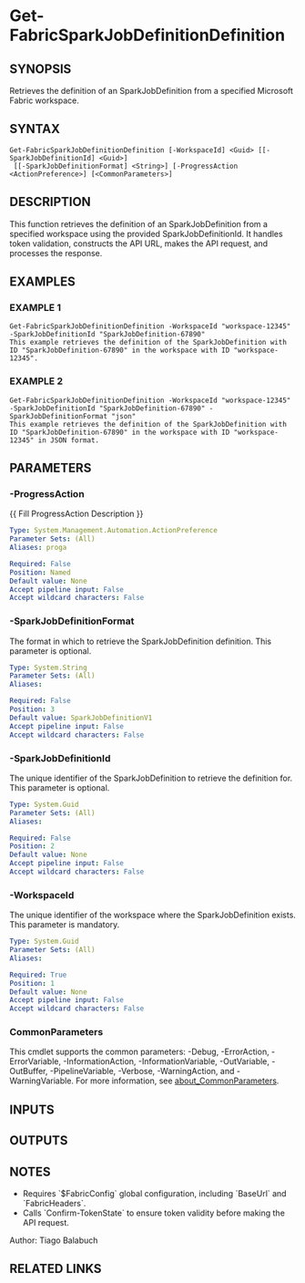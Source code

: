 ﻿---
external help file: FabricTools-help.xml
Module Name: FabricTools
online version: https://learn.microsoft.com/en-us/rest/api/fabric/eventhouse/items/list-eventhouses?tabs=HTTP
schema: 2.0.0
---

# Get-FabricSparkJobDefinitionDefinition

## SYNOPSIS
Retrieves the definition of an SparkJobDefinition from a specified Microsoft Fabric workspace.

## SYNTAX

```
Get-FabricSparkJobDefinitionDefinition [-WorkspaceId] <Guid> [[-SparkJobDefinitionId] <Guid>]
 [[-SparkJobDefinitionFormat] <String>] [-ProgressAction <ActionPreference>] [<CommonParameters>]
```

## DESCRIPTION
This function retrieves the definition of an SparkJobDefinition from a specified workspace using the provided SparkJobDefinitionId.
It handles token validation, constructs the API URL, makes the API request, and processes the response.

## EXAMPLES

### EXAMPLE 1
```
Get-FabricSparkJobDefinitionDefinition -WorkspaceId "workspace-12345" -SparkJobDefinitionId "SparkJobDefinition-67890"
This example retrieves the definition of the SparkJobDefinition with ID "SparkJobDefinition-67890" in the workspace with ID "workspace-12345".
```

### EXAMPLE 2
```
Get-FabricSparkJobDefinitionDefinition -WorkspaceId "workspace-12345" -SparkJobDefinitionId "SparkJobDefinition-67890" -SparkJobDefinitionFormat "json"
This example retrieves the definition of the SparkJobDefinition with ID "SparkJobDefinition-67890" in the workspace with ID "workspace-12345" in JSON format.
```

## PARAMETERS

### -ProgressAction
{{ Fill ProgressAction Description }}

```yaml
Type: System.Management.Automation.ActionPreference
Parameter Sets: (All)
Aliases: proga

Required: False
Position: Named
Default value: None
Accept pipeline input: False
Accept wildcard characters: False
```

### -SparkJobDefinitionFormat
The format in which to retrieve the SparkJobDefinition definition.
This parameter is optional.

```yaml
Type: System.String
Parameter Sets: (All)
Aliases:

Required: False
Position: 3
Default value: SparkJobDefinitionV1
Accept pipeline input: False
Accept wildcard characters: False
```

### -SparkJobDefinitionId
The unique identifier of the SparkJobDefinition to retrieve the definition for.
This parameter is optional.

```yaml
Type: System.Guid
Parameter Sets: (All)
Aliases:

Required: False
Position: 2
Default value: None
Accept pipeline input: False
Accept wildcard characters: False
```

### -WorkspaceId
The unique identifier of the workspace where the SparkJobDefinition exists.
This parameter is mandatory.

```yaml
Type: System.Guid
Parameter Sets: (All)
Aliases:

Required: True
Position: 1
Default value: None
Accept pipeline input: False
Accept wildcard characters: False
```

### CommonParameters
This cmdlet supports the common parameters: -Debug, -ErrorAction, -ErrorVariable, -InformationAction, -InformationVariable, -OutVariable, -OutBuffer, -PipelineVariable, -Verbose, -WarningAction, and -WarningVariable. For more information, see [about_CommonParameters](http://go.microsoft.com/fwlink/?LinkID=113216).

## INPUTS

## OUTPUTS

## NOTES
- Requires \`$FabricConfig\` global configuration, including \`BaseUrl\` and \`FabricHeaders\`.
- Calls \`Confirm-TokenState\` to ensure token validity before making the API request.

Author: Tiago Balabuch

## RELATED LINKS
